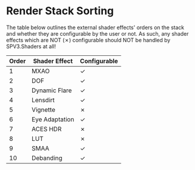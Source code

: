 # Render Stack Sorting

The table below outlines the external shader effects' orders on the stack and whether they are configurable by the user
or not. As such, any shader effects which are NOT (✗) configurable should NOT be handled by SPV3.Shaders at all!

| Order | Shader Effect  | Configurable |
| ----- | -------------  | ------------ |
| 1     | MXAO           | ✓            |
| 2     | DOF            | ✓            |
| 3     | Dynamic Flare  | ✓            |
| 4     | Lensdirt       | ✓            |
| 5     | Vignette       | ✗            |
| 6     | Eye Adaptation | ✓            |
| 7     | ACES HDR       | ✗            |
| 8     | LUT            | ✗            |
| 9     | SMAA           | ✓            |
| 10    | Debanding      | ✓            |